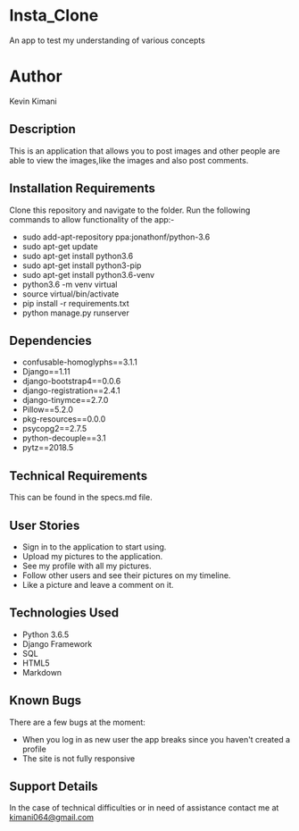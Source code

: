 # Insta_Clone
An app to test my understanding of various concepts

# Author
  Kevin Kimani

## Description
  This is an application that allows you to post images and other people are able to
  view the images,like the images and also post comments.

## Installation Requirements
  Clone this repository and navigate to the folder.
  Run the following commands to allow functionality of the app:-
  * sudo add-apt-repository ppa:jonathonf/python-3.6
  * sudo apt-get update
  * sudo apt-get install python3.6
  * sudo apt-get install python3-pip
  * sudo apt-get install python3.6-venv
  * python3.6 -m venv virtual
  * source virtual/bin/activate
  * pip install -r requirements.txt
  * python manage.py runserver

## Dependencies
  * confusable-homoglyphs==3.1.1
  * Django==1.11
  * django-bootstrap4==0.0.6
  * django-registration==2.4.1
  * django-tinymce==2.7.0
  * Pillow==5.2.0
  * pkg-resources==0.0.0
  * psycopg2==2.7.5
  * python-decouple==3.1
  * pytz==2018.5


## Technical Requirements
   This can be found in the specs.md file.


## User Stories
  * Sign in to the application to start using.
  * Upload my pictures to the application.
  * See my profile with all my pictures.
  * Follow other users and see their pictures on my timeline.
  * Like a picture and leave a comment on it.

## Technologies Used
  * Python 3.6.5
  * Django Framework
  * SQL
  * HTML5
  * Markdown

## Known Bugs
  There are a few bugs at the moment:
  * When you log in as new user the app breaks since you haven't created a profile
  * The site is not fully responsive

## Support Details
  In the case of technical difficulties or in need of assistance contact me at kimani064@gmail.com
